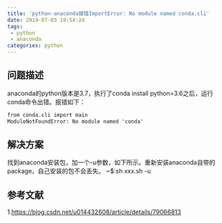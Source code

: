 ```yaml
---
title: 'python-anaconda报错ImportError: No module named conda.cli'
date: 2019-07-03 19:54:24
tags:
 - python
 - anaconda
categories: python
---
```


## 问题描述
anaconda的python版本是3.7，执行了conda install python=3.6之后，运行conda命令出错。报错如下：
``` txt
from conda.cli import main 
ModuleNotFoundError: No module named 'conda'
```

## 解决方案
找到anaconda安装包，加一个-u参数，如下所示。重新安装anaconda自带的package，自己安装的包不会丢失。
~$:sh xxx.sh -u

## 参考文献
1.https://blog.csdn.net/u014432608/article/details/79066813
